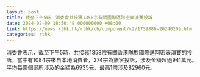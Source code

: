 ```yaml
---
layout: post
title: 截至下午5時　消委會共接獲1358宗有關國際邁阿密表演賽投訴
date: 2024-02-09 18:50:48.000000000 +08:00
link: https://news.rthk.hk/rthk/ch/component/k2/1739886-20240209.htm
categories: rthk
---
```


消委會表示，截至下午5時，共接獲1358宗有關香港隊對國際邁阿密表演賽的投訴，當中有1084宗來自本地消費者，274宗為旅客投訴，涉及金額超過941萬元。平均每宗個案所涉及的金額為6935元，最高1宗涉及82960元。

